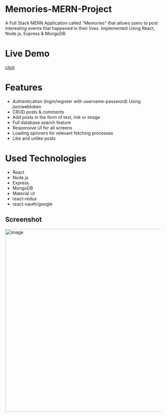 # Memories-MERN-Project
A Full Stack MERN Application called "Memories" that allows users to post interesting events that happened in their lives. Implemented Using React, Node.js, Express &amp; MongoDB.

# Live Demo
<a href= "ikd-memories.netlify.app/"> click </a>


# Features
- Authentication (login/register with username-password) Using jsonwebtoken
- CRUD posts & comments
- Add posts in the form of text, link or image
- Full database search feature
- Responsive UI for all screens
- Loading spinners for relevant fetching processes
- Like and unlike posts

# Used Technologies
- React
- Node.js
- Express
- MongoDB
- Material UI
- react-redux
- react-oauth/google


## Screenshot
<img width="588" alt="image" src="https://user-images.githubusercontent.com/60315832/206919755-fa4ad57b-74e3-410c-ada8-351228e3b48c.png">


